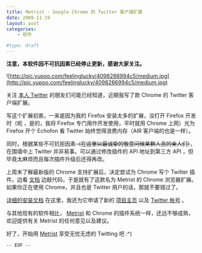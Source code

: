 ```yaml
---
title: Metrist - Google Chrome 的 Twitter 客户端扩展
date: 2009-11-19
layout: post
categories:
    - 软件

#type: draft
---
```


**注意，本软件因不可抗因素已经停止更新，感谢大家关注。**

![http://pic.yupoo.com/feelinglucky/4098286994c5/medium.jpg](http://pic.yupoo.com/feelinglucky/4098286994c5/medium.jpg)

关注 [本人 Twitter](https://twitter.com/feelinglucky)  的朋友们可能已经知道，近期我写了款 Chrome 的 Twitter 客户端扩展。

写这个扩展初衷，一来是因为我的 Firefox 安装太多的扩展，没打开 Firefox 开发时（呃 ，是的，我将 Firefox 专门用作开发使用，平时就用 Chrome 上网）光为 Firefox 开个 Echofon 看 Twitter 始终觉得浪费内存（AIR 客户端的也是一样）。

同时，根据某些不可抗拒因素<del>（在这里以最诚挚的敬意问候某群人员的亲人们）</del>，在围墙中上 Twitter 并非易事。可以通过修改插件的 API 地址到第三方 API ，但毕竟太麻烦而且每次插件升级后还得再改。

上周末了解最新版的 Chrome 支持扩展后，决定尝试为 Chrome 写个 Twitter 插件。边看 [文档](http://src.chromium.org/viewvc/chrome/trunk/src/chrome/common/extensions/docs/index.html) 边敲代码，于是就有了这款名为 Metrist 的 Chrome 浏览器扩展。如果你正在使用 Chrome，并且也是 Twitter 用户的话，那就不要错过了。

 [详细的安装文档](http://code.google.com/p/chrome-metrist/wiki/INSTALL) 在这里，我还为它申请了新的 [项目主页](http://code.google.com/p/chrome-metrist/) 以及  [Twitter 帐号](https://twitter.com/chrome_metrist) 。

与其他现有的软件相比， [Metrist](http://code.google.com/p/chrome-metrist/)  和 Chrome 的插件系统一样，还远不够成熟，欢迎提供有关 Metrist 的任何意见以及建议。

好了，开始用  [Metrist](http://code.google.com/p/chrome-metrist/)  享受无忧无虑的 Twitting 吧 :^)

`-- EOF --`
